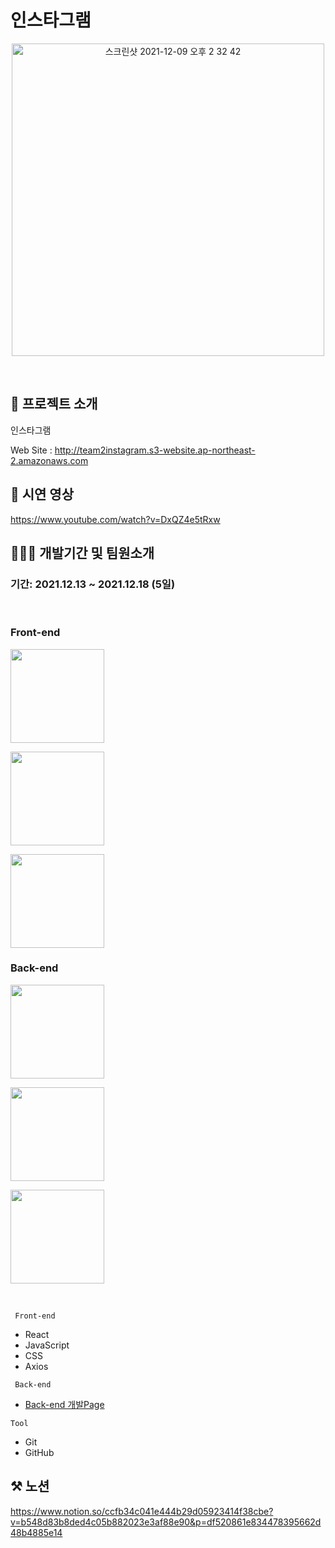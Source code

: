 # 인스타그램
<p align="center"><img width="500"  alt="스크린샷 2021-12-09 오후 2 32 42" src="https://sightmap.co.kr/wp-content/uploads/sites/2/2021/05/instagram.jpg">
 </p>

</br>

## 🤷 프로젝트 소개 
 <p> 인스타그램 </p>
  
  Web Site : http://team2instagram.s3-website.ap-northeast-2.amazonaws.com
</br>


## 🎥 시연 영상
https://www.youtube.com/watch?v=DxQZ4e5tRxw<br>

## 🧑🏼‍💻 개발기간 및 팀원소개
### 기간: 2021.12.13 ~ 2021.12.18 (5일)  
</br>

### Front-end   
   <p><a href="https://github.com/eundol0519" target="_blank"><img width="150"  src="https://img.shields.io/static/v1?label=React&message=오은희&color=61dafb&style=for-the-badge&>"/></a></p>
   <p><a href="https://github.com/cwd3469" target="_blank"><img width="150"  src="https://img.shields.io/static/v1?label=React&message=최주영&color=61dafb&style=for-the-badge&>"/></a></p>
   <p><a href="https://github.com/ssinking91" target="_blank"><img width="150"  src="https://img.shields.io/static/v1?label=React&message=신항민&color=61dafb&style=for-the-badge&>"/></a></p>
   
  
### Back-end
<p><a href="https://github.com/TnIoP" target="_blank"><img width="150"  src="https://img.shields.io/static/v1?label=Node.js&message=이동호&color=08CE5D&style=for-the-badge&>"/></a></p>
   <p><a href="https://github.com/hana-j" target="_blank"><img width="150"  src="https://img.shields.io/static/v1?label=Node.js&message=정하나&color=08CE5D&style=for-the-badge&>"/></a></p>
   <p><a href="https://github.com/doyeon8621" target="_blank"><img width="150"  src="https://img.shields.io/static/v1?label=Node.js&message=이도연&color=08CE5D&style=for-the-badge&>"/></a></p>

</br>

<code> Front-end </code>
 * React 
 * JavaScript
 * CSS
 * Axios

<code> Back-end </code>
* [Back-end 개발Page](https://github.com/TnIoP/BE_instagram_clone.git)


<code>Tool</code>
* Git
* GitHub

## ⚒️ 노션
https://www.notion.so/ccfb34c041e444b29d05923414f38cbe?v=b548d83b8ded4c05b882023e3af88e90&p=df520861e834478395662d48b4885e14
